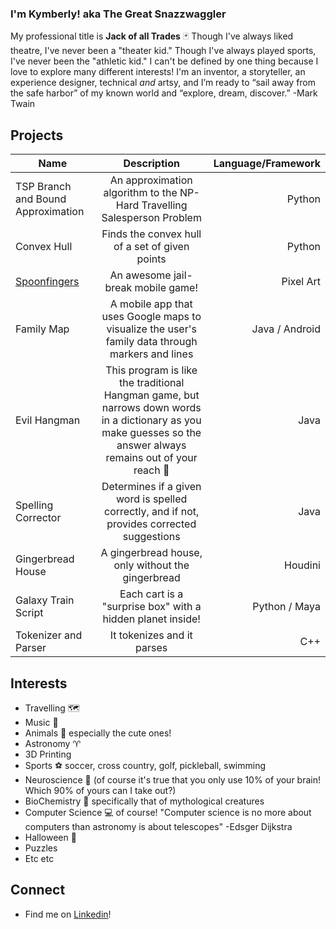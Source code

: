 ### I'm Kymberly! aka The Great Snazzwaggler
My professional title is **Jack of all Trades** 🃏
Though I've always liked theatre, I've never been a "theater kid." Though I've always played sports, I've never been the "athletic kid." I can't be defined by one thing because I love to explore many different interests! I'm an inventor, a storyteller, an experience designer, technical *and* artsy, and I’m ready to “sail away from the safe harbor” of my known world and “explore, dream, discover.” -Mark Twain


## Projects
| Name | Description | Language/Framework |
| ------------- |:-------------:| -----:|
| TSP Branch and Bound Approximation | An approximation algorithm to the NP-Hard Travelling Salesperson Problem | Python |
| Convex Hull | Finds the convex hull of a set of given points | Python |
| [Spoonfingers](https://play.google.com/store/apps/details?id=spoon.fingers) | An awesome jail-break mobile game! | Pixel Art |
| Family Map | A mobile app that uses Google maps to visualize the user's family data through markers and lines | Java / Android | 
| Evil Hangman | This program is like the traditional Hangman game, but narrows down words in a dictionary as you make guesses so the answer always remains out of your reach 🤫 | Java |
| Spelling Corrector | Determines if a given word is spelled correctly, and if not, provides corrected suggestions | Java |
| Gingerbread House | A gingerbread house, only without the gingerbread | Houdini |
| Galaxy Train Script | Each cart is a "surprise box" with a hidden planet inside! | Python / Maya |
| Tokenizer and Parser | It tokenizes and it parses | C++ |
<!-- include 150 lego and bug -->


## Interests
 - Travelling 🗺️
 - Music 🎺
 - Animals 🦇 especially the cute ones!
 - Astronomy ♈
 - 3D Printing
 - Sports ⚽ soccer, cross country, golf, pickleball, swimming
 - Neuroscience 🧠 (of course it's true that you only use 10% of your brain! Which 90% of yours can I take out?)
 - BioChemistry 🧟 specifically that of mythological creatures
 - Computer Science 💻 of course! "Computer science is no more about computers than astronomy is about telescopes" -Edsger Dijkstra
 - Halloween 🎃 
 - Puzzles
 - Etc etc


## Connect
 - Find me on [Linkedin](https://www.linkedin.com/in/kymberly-larson)!
